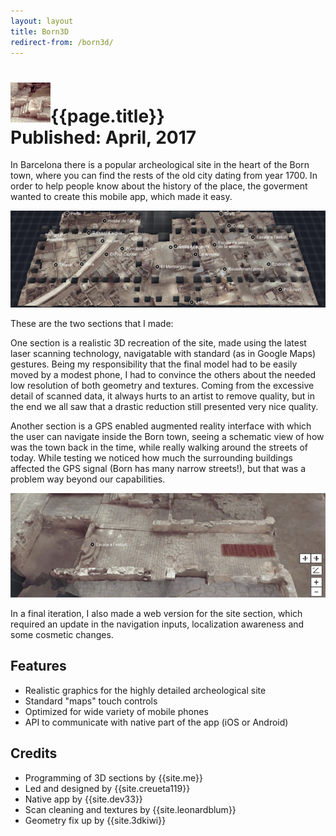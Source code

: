 ```yaml
---
layout: layout
title: Born3D
redirect-from: /born3d/
---
```


<h1>
<img src="../images/born3d.png">{{page.title}}
<section class="byline">Published: April, 2017</section>
</h1>

In Barcelona there is a popular archeological site in the heart of the Born town, where you can find the rests of the old city dating from year 1700. In order to help people know about the history of the place, the goverment wanted to create this mobile app, which made it easy.

![Born3D screenshot 1](../images/born3d_1_scr.png)

These are the two sections that I made:

One section is a realistic 3D recreation of the site, made using the latest laser scanning technology, navigatable with standard (as in Google Maps) gestures. Being my responsibility that the final model had to be easily moved by a modest phone, I had to convince the others about the needed low resolution of both geometry and textures. Coming from the excessive detail of scanned data, it always hurts to an artist to remove quality, but in the end we all saw that a drastic reduction still presented very nice quality.

Another section is a GPS enabled augmented reality interface with which the user can navigate inside the Born town, seeing a schematic view of how was the town back in the time, while really walking around the streets of today. While testing we noticed how much the surrounding buildings affected the GPS signal (Born has many narrow streets!), but that was a problem way beyond our capabilities.

![Born3D screenshot 2](../images/born3d_2_scr.png)

In a final iteration, I also made a web version for the site section, which required an update in the navigation inputs, localization awareness and some cosmetic changes.

Features
---
  
- <i class="icon icon-ok"></i>Realistic graphics for the highly detailed archeological site
- <i class="icon icon-ok"></i>Standard "maps" touch controls
- <i class="icon icon-ok"></i>Optimized for wide variety of mobile phones
- <i class="icon icon-ok"></i>API to communicate with native part of the app (iOS or Android)

Credits
---

- Programming of 3D sections by {{site.me}}
- Led and designed by {{site.creueta119}}
- Native app by {{site.dev33}}
- Scan cleaning and textures by {{site.leonardblum}}
- Geometry fix up by {{site.3dkiwi}}
